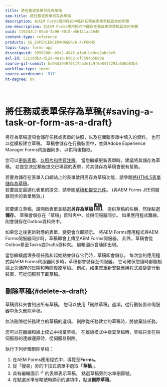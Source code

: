 ```yaml
---
title: 將任務或表單另存為草稿
seo-title: 將任務或表單另存為草稿
description: 在AEM Forms應用程式中儲存任務或表單草稿副本的步驟
seo-description: 在AEM Forms應用程式中儲存任務或表單草稿副本的步驟
uuid: 1192d2c2-05a4-4a96-9015-e56111aa2646
content-type: reference
products: SG_EXPERIENCEMANAGER/6.4/FORMS
topic-tags: forms-app
discoiquuid: 9950288c-b5a2-4945-afad-be9ce2abc8e9
exl-id: c21cddb3-d12d-4e1b-bd62-cf75946569be
source-git-commit: bd94d3949f0117aa3e1c9f0e84f7293a5d6b03b4
workflow-type: tm+mt
source-wordcount: '517'
ht-degree: 0%

---
```


# 將任務或表單保存為草稿{#saving-a-task-or-form-as-a-draft}

另存為草稿選項會儲存任務或表單的快照，以及在關聯表單中填入的資料。 也可以從模板建立草稿。 草稿會儲存在行動裝置中，並與Adobe Experience Manager Forms伺服器同步，以供稍後擷取。

您可以[更新表單](/help/forms/using/working-with-form.md)、[以照片和手寫注釋](/help/forms/using/add-attachments.md)。 當您繼續更新表單時，建議將其儲存為草稿。 若是您決定稍後提交已填寫的表單，將其儲存為草稿會很有幫助。

若要為儲存在表單入口網站上的表單啟用另存為草稿功能，請參閱[將HTML5表單儲存為草稿](/help/forms/using/saving-html5-form-draft.md)。\
若要設定最適化表單的提交，請參閱[草稿和提交元件](/help/forms/using/draft-submission-component.md)。 (與AEM Forms JEE伺服器同步的表單無效。)

若要建立草稿，請開啟表單並點選&#x200B;**另存為草稿** ![另存為草稿](assets/save-as-draft.png)。 提供草稿的名稱，然後點選&#x200B;**儲存**。 草稿會儲存在「草稿」資料夾中，並與伺服器同步。 如果應用程式離線，則會儲存在Outbox資料夾中。

如果您之後更新對應的表單，變更會立即顯示。 將AEM Forms應用程式與AEM Forms伺服器同步時，草稿即會上傳至AEM Forms伺服器。 此外，草稿會從Outbox移至Tasks或Drafts資料夾。 編輯圖示會隨即出現。

當您繼續處理多個任務和起始點並儲存它們時，草稿即會儲存。 每次您的應用程式與AEM Forms伺服器同步時，草稿都會儲存至伺服器。 它可確保您隨時都能根據上次儲存的日期和時間復原草稿。 例如，如果您重新安裝應用程式或變更行動裝置，可從伺服器下載草稿。

## 刪除草稿{#delete-a-draft}

草稿資料夾會列出所有草稿。 您可以使用「刪除草稿」選項，從行動裝置和伺服器中永久刪除草稿。

無法刪除從任務建立的草稿的選項。 刪除從任務建立的草稿時，將放棄該任務。

您可以在離線和線上模式中捨棄草稿。 在離線模式中捨棄草稿時，草稿只會在與伺服器的連線還原時，從伺服器刪除。

執行下列步驟刪除草稿：

1. 在AEM Forms應用程式中，導覽至&#x200B;**Forms。**
1. 從「搜尋」旁的下拉式清單中選取「**草稿**」。
1. 具有編輯圖示![edit-draft-app](assets/edit-draft-app.png)的表單表示草稿。 點選草稿旁的水準刪節號。
1. 在點選水準省略號時顯示的選項中，點選&#x200B;**刪除草稿**。
